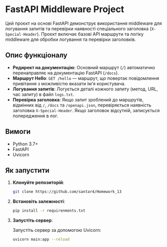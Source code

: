 # FastAPI Middleware Project

Цей проєкт на основі FastAPI демонструє використання middleware для логування запитів та перевірки наявності спеціального заголовка (`X-Special-Header`). Проєкт включає базові API маршрути та логіку middleware для обробки логування та перевірки заголовків.

## Опис функціоналу

- **Редирект на документацію**: Основний маршрут (`/`) автоматично перенаправляє на документацію FastAPI (`/docs`).
- **Маршрут Hello**: `GET /hello` — маршрут, що повертає повідомлення привітання з можливістю вказати ім'я користувача.
- **Логування запитів**: Логується деталі кожного запиту (метод, URL, час запиту) в файл `logs.txt`.
- **Перевірка заголовка**: Якщо запит зроблений до маршрутів, відмінних від `/`, `/docs` та `/openapi.json`, перевіряється наявність заголовка `X-Special-Header`. Якщо заголовок відсутній, записується попередження в лог.

## Вимоги

- Python 3.7+
- FastAPI
- Uvicorn

## Як запустити

1. **Клонуйте репозиторій**:



    ```bash
    git clone https://github.com/santar4/Homework_13
    
    ```

2. **Встановіть залежності**:



    ```bash
    pip install -r requirenments.txt
    ```


3. **Запустіть сервер**:

    Запустіть сервер за допомогою Uvicorn:

    ```bash
    uvicorn main:app --reload
    ```


